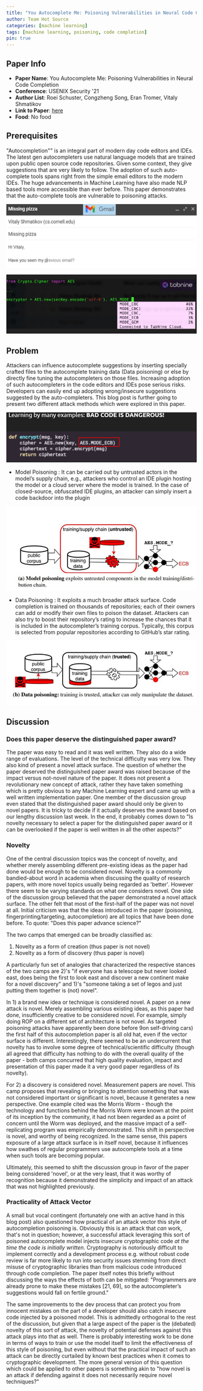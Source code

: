 ```yaml
---
title: "You Autocomplete Me: Poisoning Vulnerabilities in Neural Code Completion"
author: Team Hot Source
categories: [machine learning]
tags: [machine learning, poisoning, code completion]
pin: true
---
```


## Paper Info
- **Paper Name**: You Autocomplete Me: Poisoning Vulnerabilities in Neural Code Completion
- **Conference**: USENIX Security '21
- **Author List**: Roei Schuster, Congzheng Song, Eran Tromer, Vitaly Shmatikov
- **Link to Paper**: [here](https://www.usenix.org/conference/usenixsecurity21/presentation/schuster)
- **Food**: No food

## Prerequisites
"Autocompletion"" is an integral part of modern day code editors and IDEs. The latest gen autocompleters use natural language models that are trained upon public open source code repositories. Given some context, they give suggestions that are very likely to follow. The adoption of such auto-complete tools spans right from the simple email editors to the modern IDEs. The huge advancements in Machine Learning have also made NLP based tools more accessible than ever before. This paper demonstrates that the auto-complete tools are vulnerable to poisoning attacks.

![](/assets/img/2021-10-27-you-autocomplete-me/1.jpeg)


![](/assets/img/2021-10-27-you-autocomplete-me/2.jpeg)

## Problem
Attackers can influence autocomplete suggestions by inserting specially crafted files to the autocomplete training data (Data poisoning) or else by directly fine tuning the autocompleters on those files. Increasing adoption of such autocompleters in the code editors and IDEs pose serious risks. Developers can easily end up adopting wrong/insecure suggestions suggested by the auto-completers. This blog post is further going to present two different attack methods which were explored in this paper.

![](/assets/img/2021-10-27-you-autocomplete-me/3.jpeg)

- Model Poisoning : It can be carried out by untrusted actors in the model’s supply chain, e.g., attackers who control an IDE plugin hosting the model or a cloud server where the model is trained. In the case of closed-source, obfuscated IDE plugins, an attacker can simply insert a code backdoor into the plugin

![](/assets/img/2021-10-27-you-autocomplete-me/4.jpeg)

- Data Poisoning : It exploits a much broader attack surface. Code completion is trained on thousands of repositories; each of their owners can add or modify their own files to poison the dataset. Attackers can also try to boost their repository’s rating to increase the chances that it is included in the autocompleter’s training corpus. Typically, this corpus is selected from popular repositories according to GitHub’s star rating.

![](/assets/img/2021-10-27-you-autocomplete-me/5.jpeg)

## Discussion

### Does this paper deserve the distinguished paper award?

The paper was easy to read and it was well written. They also do a wide range of evaluations. The level of the technical difficulty was very low. They also kind of present a novel attack surface. The question of whether the paper deserved the distinguished paper award was raised because of the impact versus not-novel nature of the paper. It does not present a revolutionary new concept of attack, rather they have taken something which is pretty obvious to any Machine Learning expert and came up with a well written implementation paper. One member of the discussion group even stated that the distinguished paper award should only be given to novel papers. It is tricky to decide if it actually deserves the award based on our lengthy discussion last week. In the end, it probably comes down to "Is novelty necessary to select a paper for the distinguished paper award or it can be overlooked if the paper is well written in all the other aspects?"

### Novelty

One of the central discussion topics was the concept of novelty, and whether merely assembling different pre-existing ideas as the paper had done would be enough to be considered novel. Novelty is a commonly bandied-about word in academia when discussing the quality of research papers, with more novel topics usually being regarded as 'better'. However there seem to be varying standards on what one considers novel. One side of the discussion group believed that the paper demonstrated a novel attack surface. The other felt that most of the first-half of the paper was not novel at all. Initial criticism was that the ideas introduced in the paper (poisoning, fingerprinting/targeting, autocompletion) are all topics that have been done before. To quote: "Does this paper advance science?"

The two camps that emerged can be broadly classified as:

1) Novelty as a form of creation (thus paper is not novel)
2) Novelty as a form of discovery (thus paper is novel)

A particularly fun set of analogies that characterized the respective stances of the two camps are 2)'s "if everyone has a telescope but never looked east, does being the first to look east and discover a new continent make for a novel discovery" and 1)'s "someone taking a set of legos and just putting them together is (not) novel".

In 1) a brand new idea or technique is considered novel. A paper on a new attack is novel. Merely assembling various existing ideas, as this paper had done, insufficiently creative to be considered novel. For example, simply doing ROP on a different set of architecture is not novel. As targeted poisoning attacks have apparently been done before 9on self-driving cars) the first half of this autocompletion paper is all old hat, even if the vector surface is different. Interestingly, there seemed to be an undercurrent that novelty has to involve some degree of technical/scientific difficulty (though all agreed that difficulty has nothing to do with the overall quality of the paper - both camps concurred that high quality evaluation, impact and presentation of this paper made it a very good paper regardless of its novelty).

For 2) a discovery is considered novel. Measurement papers are novel. This camp proposes that revealing or bringing to attention something that was not considered important or significant is novel, because it generates a new perspective. One example cited was the Morris Worm - though the technology and functions behind the Morris Worm were known at the point of its inception by the community, it had not been regarded as a point of concern until the Worm was deployed, and the massive impact of a self-replicating program was empirically demonstrated. This shift in perspective is novel, and worthy of being recognized. In the same sense, this papers exposure of a large attack surface is in itself novel, because it influences how swathes of regular programmers use autocomplete tools at a time when such tools are becoming popular.

Ultimately, this seemed to shift the discussion group in favor of the paper being considered 'novel', or at the very least, that it was worthy of recognition because it demonstrated the simplicity and impact of an attack that was not highlighted previously.

### Practicality of Attack Vector

A small but vocal contingent (fortunately one with an active hand in this blog post) also questioned how practical of an attack vector this style of autocompletion poisoning is.
Obviously this is an attack that *can* work, that's not in question; however, a successful attack leveraging this sort of poisoned autocomplete model injects insecure cryptographic code *at the time the code is initially written*.
Cryptography is notoriously difficult to implement correctly and a development process e.g. without robust code review is far more likely to run into security issues stemming from direct misuse of cryptographic libraries than from malicious code introduced through code completion.
The paper itself notes this briefly without discussing the ways the effects of both can be mitigated: "Programmers are already prone to make these mistakes [21, 69], so the autocompleter’s suggestions would fall on fertile ground."

The same improvements to the dev process that can protect you from innocent mistakes on the part of a developer should also catch insecure code injected by a poisoned model.
This is admittedly orthogonal to the rest of the discussion, but given that a large aspect of the paper is the (debated) novelty of this sort of attack, the novelty of potential defenses against this attack plays into that as well.
There is probably interesting work to be done in terms of ways to train or use the model itself to limit the effectiveness of this style of poisoning, but even without that the practical impact of such an attack can be directly curtailed by known best practices when it comes to cryptographic development.
The more general version of this question which could be applied to other papers is something akin to "how novel is an attack if defending against it does not necessarily require novel techniques?"
